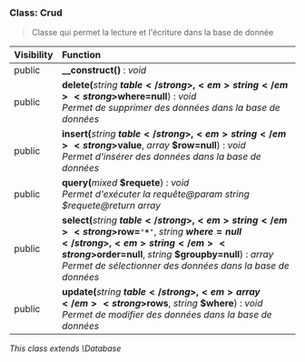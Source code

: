 

### Class: Crud

> Classe qui permet la lecture et l'écriture dans la base de donnée

| Visibility | Function |
|:-----------|:---------|
| public | <strong>__construct()</strong> : <em>void</em> |
| public | <strong>delete(</strong><em>string</em> <strong>$table</strong>, <em>string</em> <strong>$where=null</strong>)</strong> : <em>void</em><br /><em>Permet de supprimer des données dans la base de données</em> |
| public | <strong>insert(</strong><em>string</em> <strong>$table</strong>, <em>string</em> <strong>$value</strong>, <em>array</em> <strong>$row=null</strong>)</strong> : <em>void</em><br /><em>Permet d'insérer des données dans la base de données</em> |
| public | <strong>query(</strong><em>mixed</em> <strong>$requete</strong>)</strong> : <em>void</em><br /><em>Permet d'exécuter la requête@param string $requete@return array</em> |
| public | <strong>select(</strong><em>string</em> <strong>$table</strong>, <em>string</em> <strong>$row=`'*'`</strong>, <em>string</em> <strong>$where=null</strong>, <em>string</em> <strong>$order=null</strong>, <em>string</em> <strong>$groupby=null</strong>)</strong> : <em>array</em><br /><em>Permet de sélectionner des données dans la base de données</em> |
| public | <strong>update(</strong><em>string</em> <strong>$table</strong>, <em>array</em> <strong>$rows</strong>, <em>string</em> <strong>$where</strong>)</strong> : <em>void</em><br /><em>Permet de modifier des données dans la base de données</em> |

*This class extends \Database*


